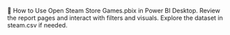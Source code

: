 🚀 How to Use
Open Steam Store Games.pbix in Power BI Desktop.
Review the report pages and interact with filters and visuals.
Explore the dataset in steam.csv if needed.
